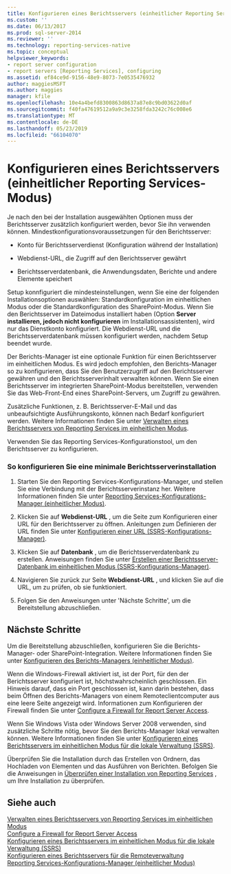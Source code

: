 ```yaml
---
title: Konfigurieren eines Berichtsservers (einheitlicher Reporting Services-Modus) | Microsoft-Dokumentation
ms.custom: ''
ms.date: 06/13/2017
ms.prod: sql-server-2014
ms.reviewer: ''
ms.technology: reporting-services-native
ms.topic: conceptual
helpviewer_keywords:
- report server configuration
- report servers [Reporting Services], configuring
ms.assetid: ef84ce9d-9156-48e9-8073-7e0535476932
author: maggiesMSFT
ms.author: maggies
manager: kfile
ms.openlocfilehash: 10e4a4befd8300863d8637a87e8c9bd03622d0af
ms.sourcegitcommit: f40fa47619512a9a9c3e3258fda3242c76c008e6
ms.translationtype: MT
ms.contentlocale: de-DE
ms.lasthandoff: 05/23/2019
ms.locfileid: "66104070"
---
```

# <a name="configure-a-report-server-reporting-services-native-mode"></a>Konfigurieren eines Berichtsservers (einheitlicher Reporting Services-Modus)
  Je nach den bei der Installation ausgewählten Optionen muss der Berichtsserver zusätzlich konfiguriert werden, bevor Sie ihn verwenden können. Mindestkonfigurationsvoraussetzungen für den Berichtsserver:  
  
-   Konto für Berichtsserverdienst (Konfiguration während der Installation)  
  
-   Webdienst-URL, die Zugriff auf den Berichtsserver gewährt  
  
-   Berichtsserverdatenbank, die Anwendungsdaten, Berichte und andere Elemente speichert  
  
 Setup konnfiguriert die mindesteinstellungen, wenn Sie eine der folgenden Installationsoptionen auswählen: Standardkonfiguration im einheitlichen Modus oder die Standardkonfiguration des SharePoint-Modus. Wenn Sie den Berichtsserver im Dateimodus installiert haben (Option **Server installieren, jedoch nicht konfigurieren** im Installationsassistenten), wird nur das Dienstkonto konfiguriert. Die Webdienst-URL und die Berichtsserverdatenbank müssen konfiguriert werden, nachdem Setup beendet wurde.  
  
 Der Berichts-Manager ist eine optionale Funktion für einen Berichtsserver im einheitlichen Modus. Es wird jedoch empfohlen, den Berichts-Manager so zu konfigurieren, dass Sie den Benutzerzugriff auf den Berichtsserver gewähren und den Berichtsserverinhalt verwalten können. Wenn Sie einen Berichtsserver im integrierten SharePoint-Modus bereitstellen, verwenden Sie das Web-Front-End eines SharePoint-Servers, um Zugriff zu gewähren.  
  
 Zusätzliche Funktionen, z. B. Berichtsserver-E-Mail und das unbeaufsichtigte Ausführungskonto, können nach Bedarf konfiguriert werden. Weitere Informationen finden Sie unter [Verwalten eines Berichtsservers von Reporting Services im einheitlichen Modus](manage-a-reporting-services-native-mode-report-server.md).  
  
 Verwenden Sie das Reporting Services-Konfigurationstool, um den Berichtsserver zu konfigurieren.  
  
### <a name="to-minimally-configure-a-report-server-installation"></a>So konfigurieren Sie eine minimale Berichtsserverinstallation  
  
1.  Starten Sie den Reporting Services-Konfigurations-Manager, und stellen Sie eine Verbindung mit der Berichtsserverinstanz her. Weitere Informationen finden Sie unter [Reporting Services-Konfigurations-Manager &#40;einheitlicher Modus&#41;](../../sql-server/install/reporting-services-configuration-manager-native-mode.md).  
  
2.  Klicken Sie auf **Webdienst-URL** , um die Seite zum Konfigurieren einer URL für den Berichtsserver zu öffnen. Anleitungen zum Definieren der URL finden Sie unter [Konfigurieren einer URL (SSRS-Konfigurations-Manager)](../install-windows/configure-a-url-ssrs-configuration-manager.md).  
  
3.  Klicken Sie auf **Datenbank** , um die Berichtsserverdatenbank zu erstellen. Anweisungen finden Sie unter [Erstellen einer Berichtsserver-Datenbank im einheitlichen Modus (SSRS-Konfigurations-Manager)](../install-windows/ssrs-report-server-create-a-native-mode-report-server-database.md).  
  
4.  Navigieren Sie zurück zur Seite **Webdienst-URL** , und klicken Sie auf die URL, um zu prüfen, ob sie funktioniert.  
  
5.  Folgen Sie den Anweisungen unter 'Nächste Schritte', um die Bereitstellung abzuschließen.  
  
## <a name="next-steps"></a>Nächste Schritte  
 Um die Bereitstellung abzuschließen, konfigurieren Sie die Berichts-Manager- oder SharePoint-Integration. Weitere Informationen finden Sie unter [Konfigurieren des Berichts-Managers &#40;einheitlicher Modus&#41;](configure-web-portal.md).  
  
 Wenn die Windows-Firewall aktiviert ist, ist der Port, für den der Berichtsserver konfiguriert ist, höchstwahrscheinlich geschlossen. Ein Hinweis darauf, dass ein Port geschlossen ist, kann darin bestehen, dass beim Öffnen des Berichts-Managers von einem Remoteclientcomputer aus eine leere Seite angezeigt wird. Informationen zum Konfigurieren der Firewall finden Sie unter [Configure a Firewall for Report Server Access](configure-a-firewall-for-report-server-access.md).  
  
 Wenn Sie Windows Vista oder Windows Server 2008 verwenden, sind zusätzliche Schritte nötig, bevor Sie den Berichts-Manager lokal verwalten können. Weitere Informationen finden Sie unter [Konfigurieren eines Berichtsservers im einheitlichen Modus für die lokale Verwaltung &#40;SSRS&#41;](configure-a-native-mode-report-server-for-local-administration-ssrs.md).  
  
 Überprüfen Sie die Installation durch das Erstellen von Ordnern, das Hochladen von Elementen und das Ausführen von Berichten. Befolgen Sie die Anweisungen in [Überprüfen einer Installation von Reporting Services](../install-windows/verify-a-reporting-services-installation.md) , um Ihre Installation zu überprüfen.  
  
## <a name="see-also"></a>Siehe auch  
 [Verwalten eines Berichtsservers von Reporting Services im einheitlichen Modus](manage-a-reporting-services-native-mode-report-server.md)   
 [Configure a Firewall for Report Server Access](configure-a-firewall-for-report-server-access.md)   
 [Konfigurieren eines Berichtsservers im einheitlichen Modus für die lokale Verwaltung (SSRS)](configure-a-native-mode-report-server-for-local-administration-ssrs.md)   
 [Konfigurieren eines Berichtsservers für die Remoteverwaltung](configure-a-report-server-for-remote-administration.md)   
 [Reporting Services-Konfigurations-Manager &#40;einheitlicher Modus&#41;](../../sql-server/install/reporting-services-configuration-manager-native-mode.md)  
  
  
